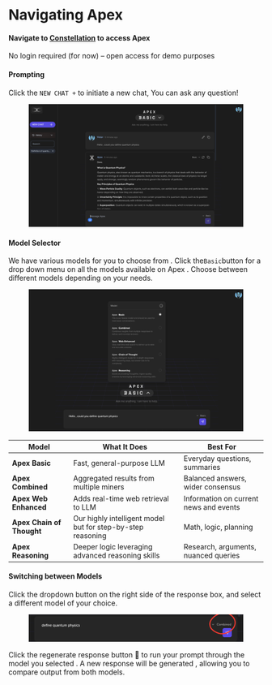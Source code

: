 # Navigating Apex

#### Navigate to [Constellation](https://app.macrocosmos.ai/mission-command) to access Apex

No login required (for now) – open access for demo purposes



#### Prompting&#x20;

Click the `NEW CHAT +`  to initiate a new chat, You can ask any question!

<figure><img src="../../.gitbook/assets/Screenshot 2025-04-08 at 16.04.50.png" alt=""><figcaption></figcaption></figure>





#### **Model Selector**

We have various models for you to choose from . Click the`Basic`button for a drop down menu on all the models available on Apex . Choose between different models depending on your needs.

<div align="center"><figure><img src="../../.gitbook/assets/Screenshot 2025-04-08 at 15.53.10.png" alt=""><figcaption></figcaption></figure></div>





| **Model**                 | **What It Does**                                            | **Best For**                           |
| ------------------------- | ----------------------------------------------------------- | -------------------------------------- |
| **Apex Basic**            | Fast, general-purpose LLM                                   | Everyday questions, summaries          |
| **Apex Combined**         | Aggregated results from multiple miners                     | Balanced answers, wider consensus      |
| **Apex Web Enhanced**     | Adds real-time web retrieval to LLM                         | Information on current news and events |
| **Apex Chain of Thought** | Our highly intelligent model but for step-by-step reasoning | Math, logic, planning                  |
| **Apex Reasoning**        | Deeper logic leveraging advanced reasoning skills           | Research, arguments, nuanced queries   |



#### Switching between Models&#x20;

Click the dropdown button on the right side of the response box, and select a different model of your choice.&#x20;

<figure><img src="../../.gitbook/assets/canva3.png" alt=""><figcaption></figcaption></figure>

Click the regenerate response button 🔄 to run your prompt through the model you selected . A new response will be generated , allowing you to compare output from both models.&#x20;



